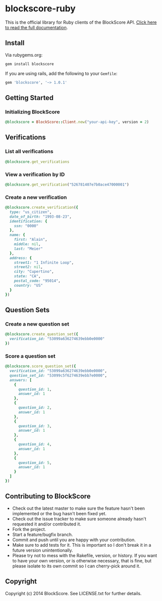 # blockscore-ruby

This is the official library for Ruby clients of the BlockScore API. [Click here to read the full documentation](https://manage.blockscore.com/docs).

## Install

Via rubygems.org:

```ruby
gem install blockscore
```

If you are using rails, add the following to your `Gemfile`:

```ruby
gem 'blockscore', '~> 1.0.1'
```

## Getting Started

### Initializing BlockScore

```ruby
@blockscore = BlockScore::Client.new("your-api-key", version = 2)
```

## Verifications
    
### List all verifications

```ruby
@blockscore.get_verifications
```
    
### View a verification by ID

```ruby
@blockscore.get_verification("526781407e7b0ace47000001")
```

### Create a new verification

```ruby
@blockscore.create_verification({
  type: "us_citizen",
  date_of_birth: "1993-08-23",
  identification: {
    ssn: "0000"
  },
  name: {
    first: "Alain",
    middle: nil,
    last: "Meier"
  },
  address: {
    street1: "1 Infinite Loop",
    street2: nil,
    city: "Cupertino",
    state: "CA",
    postal_code: "95014",
    country: "US"
  }
})
```

## Question Sets

### Create a new question set

```ruby
@blockscore.create_question_set({
  verification_id: "53099a636274639ebb0e0000"
})
```

### Score a question set

```ruby
@blockscore.score_question_set({
  verification_id: "53099a636274639ebb0e0000",
  question_set_id: "53099c5f6274639ebb7e0000",
  answers: [
    {
      question_id: 1,
      answer_id: 1
    },
    {
      question_id: 2,
      answer_id: 1
    },
    {
      question_id: 3,
      answer_id: 1
    },
    {
      question_id: 4,
      answer_id: 1
    },
    {
      question_id: 5,
      answer_id: 1
    }
  ]
})
```

## Contributing to BlockScore
 
* Check out the latest master to make sure the feature hasn't been implemented or the bug hasn't been fixed yet.
* Check out the issue tracker to make sure someone already hasn't requested it and/or contributed it.
* Fork the project.
* Start a feature/bugfix branch.
* Commit and push until you are happy with your contribution.
* Make sure to add tests for it. This is important so I don't break it in a future version unintentionally.
* Please try not to mess with the Rakefile, version, or history. If you want to have your own version, or is otherwise necessary, that is fine, but please isolate to its own commit so I can cherry-pick around it.

## Copyright

Copyright (c) 2014 BlockScore. See LICENSE.txt for
further details.

